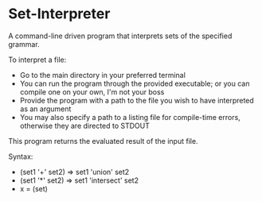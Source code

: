 # Set-Interpreter

A command-line driven program that interprets sets of the specified grammar.

To interpret a file:
  - Go to the main directory in your preferred terminal
  - You can run the program through the provided executable; or you can compile one on your own, I'm not your boss
  - Provide the program with a path to the file you wish to have interpreted as an argument
  - You may also specify a path to a listing file for compile-time errors, otherwise they are directed to STDOUT
  
This program returns the evaluated result of the input file.

Syntax:
  - (set1 '+' set2) => set1 'union' set2
  - (set1 '\*' set2) => set1 'intersect' set2
  - x = (set)
